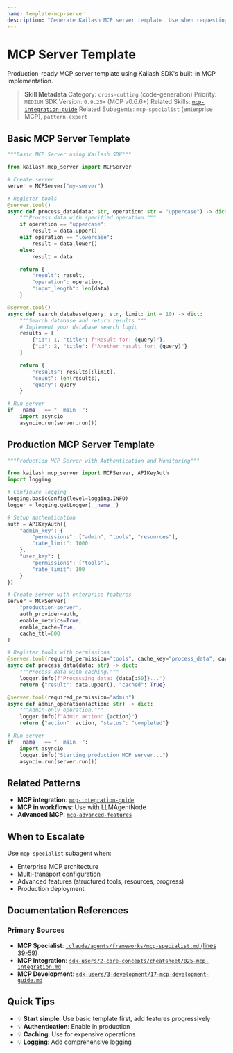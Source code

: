 ```yaml
---
name: template-mcp-server
description: "Generate Kailash MCP server template. Use when requesting 'MCP server template', 'create MCP server', 'MCP server boilerplate', 'Model Context Protocol server', or 'MCP server example'."
---
```


# MCP Server Template

Production-ready MCP server template using Kailash SDK's built-in MCP implementation.

> **Skill Metadata**
> Category: `cross-cutting` (code-generation)
> Priority: `MEDIUM`
> SDK Version: `0.9.25+` (MCP v0.6.6+)
> Related Skills: [`mcp-integration-guide`](../../06-cheatsheets/mcp-integration-guide.md)
> Related Subagents: `mcp-specialist` (enterprise MCP), `pattern-expert`

## Basic MCP Server Template

```python
"""Basic MCP Server using Kailash SDK"""

from kailash.mcp_server import MCPServer

# Create server
server = MCPServer("my-server")

# Register tools
@server.tool()
async def process_data(data: str, operation: str = "uppercase") -> dict:
    """Process data with specified operation."""
    if operation == "uppercase":
        result = data.upper()
    elif operation == "lowercase":
        result = data.lower()
    else:
        result = data

    return {
        "result": result,
        "operation": operation,
        "input_length": len(data)
    }

@server.tool()
async def search_database(query: str, limit: int = 10) -> dict:
    """Search database and return results."""
    # Implement your database search logic
    results = [
        {"id": 1, "title": f"Result for: {query}"},
        {"id": 2, "title": f"Another result for: {query}"}
    ]

    return {
        "results": results[:limit],
        "count": len(results),
        "query": query
    }

# Run server
if __name__ == "__main__":
    import asyncio
    asyncio.run(server.run())
```

## Production MCP Server Template

```python
"""Production MCP Server with Authentication and Monitoring"""

from kailash.mcp_server import MCPServer, APIKeyAuth
import logging

# Configure logging
logging.basicConfig(level=logging.INFO)
logger = logging.getLogger(__name__)

# Setup authentication
auth = APIKeyAuth({
    "admin_key": {
        "permissions": ["admin", "tools", "resources"],
        "rate_limit": 1000
    },
    "user_key": {
        "permissions": ["tools"],
        "rate_limit": 100
    }
})

# Create server with enterprise features
server = MCPServer(
    "production-server",
    auth_provider=auth,
    enable_metrics=True,
    enable_cache=True,
    cache_ttl=600
)

# Register tools with permissions
@server.tool(required_permission="tools", cache_key="process_data", cache_ttl=300)
async def process_data(data: str) -> dict:
    """Process data with caching."""
    logger.info(f"Processing data: {data[:50]}...")
    return {"result": data.upper(), "cached": True}

@server.tool(required_permission="admin")
async def admin_operation(action: str) -> dict:
    """Admin-only operation."""
    logger.info(f"Admin action: {action}")
    return {"action": action, "status": "completed"}

# Run server
if __name__ == "__main__":
    import asyncio
    logger.info("Starting production MCP server...")
    asyncio.run(server.run())
```

## Related Patterns

- **MCP integration**: [`mcp-integration-guide`](../../06-cheatsheets/mcp-integration-guide.md)
- **MCP in workflows**: Use with LLMAgentNode
- **Advanced MCP**: [`mcp-advanced-features`](../../05-mcp/mcp-advanced-features.md)

## When to Escalate

Use `mcp-specialist` subagent when:
- Enterprise MCP architecture
- Multi-transport configuration
- Advanced features (structured tools, resources, progress)
- Production deployment

## Documentation References

### Primary Sources
- **MCP Specialist**: [`.claude/agents/frameworks/mcp-specialist.md` (lines 39-59)](../../../../.claude/agents/frameworks/mcp-specialist.md#L39-L59)
- **MCP Integration**: [`sdk-users/2-core-concepts/cheatsheet/025-mcp-integration.md`](../../../../sdk-users/2-core-concepts/cheatsheet/025-mcp-integration.md)
- **MCP Development**: [`sdk-users/3-development/17-mcp-development-guide.md`](../../../../sdk-users/3-development/17-mcp-development-guide.md)

## Quick Tips

- 💡 **Start simple**: Use basic template first, add features progressively
- 💡 **Authentication**: Enable in production
- 💡 **Caching**: Use for expensive operations
- 💡 **Logging**: Add comprehensive logging

<!-- Trigger Keywords: MCP server template, create MCP server, MCP server boilerplate, Model Context Protocol server, MCP server example, MCP template, production MCP server -->
